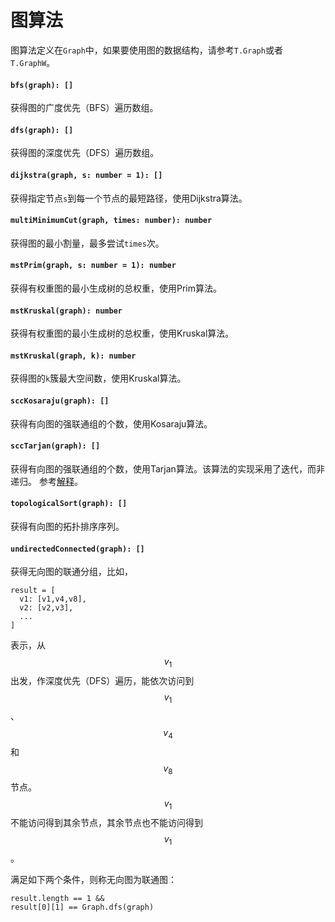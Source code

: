 <a name="graph"></a>
# 图算法
图算法定义在`Graph`中，如果要使用图的数据结构，请参考`T.Graph`或者`T.GraphW`。

#### `bfs(graph): []`
获得图的广度优先（BFS）遍历数组。
#### `dfs(graph): []`
获得图的深度优先（DFS）遍历数组。
#### `dijkstra(graph, s: number = 1): []`
获得指定节点`s`到每一个节点的最短路径，使用Dijkstra算法。
#### `multiMinimumCut(graph, times: number): number`
获得图的最小割量，最多尝试`times`次。
#### `mstPrim(graph, s: number = 1): number`
获得有权重图的最小生成树的总权重，使用Prim算法。
#### `mstKruskal(graph): number`
获得有权重图的最小生成树的总权重，使用Kruskal算法。
#### `mstKruskal(graph, k): number`
获得图的`k`簇最大空间数，使用Kruskal算法。
#### `sccKosaraju(graph): []`
获得有向图的强联通组的个数，使用Kosaraju算法。
#### `sccTarjan(graph): []`
获得有向图的强联通组的个数，使用Tarjan算法。该算法的实现采用了迭代，而非递归。
参考[解释](http://scotv.github.io/algo/2013/11/10/how-to-write-iterative-tarjan-scc-algorithm-part-zero/#pi)。
#### `topologicalSort(graph): []`
获得有向图的拓扑排序序列。
#### `undirectedConnected(graph): []`
获得无向图的联通分组，比如，
```JavaSript
result = [
  v1: [v1,v4,v8],
  v2: [v2,v3],
  ...
]
```
表示，从 $$ v_1 $$ 出发，作深度优先（DFS）遍历，能依次访问到 $$v_1$$、$$v_4$$和$$v_8$$节点。
$$v_1$$不能访问得到其余节点，其余节点也不能访问得到$$v_1$$。

满足如下两个条件，则称无向图为联通图：

```JavaSript
result.length == 1 && 
result[0][1] == Graph.dfs(graph)
```

<!--[Back to top](#graph)-->
